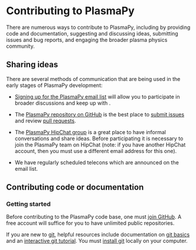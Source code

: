 # Contributing to PlasmaPy

There are numerous ways to contribute to PlasmaPy, including by
providing code and documentation, suggesting and discussing ideas,
submitting issues and bug reports, and engaging the broader plasma
physics community.  

## Sharing ideas

There are several methods of communication that are being used in the
early stages of PlasmaPy development:

* [Signing up for the PlasmaPy email
  list](https://groups.google.com/forum/#!forum/plasmapy) will allow
  you to participate in broader discussions and keep up with .

* The [PlasmaPy repository on
  GitHub](https://github.com/PlasmaPy/plasmapy) is the best place to
  [submit issues](https://github.com/PlasmaPy/plasmapy/issues) and
  review [pull requests](https://github.com/PlasmaPy/plasmapy/pulls).

* The [PlasmaPy HipChat group](https://plasmapy.hipchat.com/chat) is a
  great place to have informal conversations and share ideas.  Before
  participating it is necessary to join the PlasmaPy team on HipChat
  (note: if you have another HipChat account, then you must use a
  different email address for this one).

* We have regularly scheduled telecons which are announced on the
  email list.

## Contributing code or documentation

### Getting started

Before contributing to the PlasmaPy code base, one must [join
GitHub](https://github.com/join?source=header-home).  A free account
will suffice for you to have unlimited public repositories.

If you are new to
[git](https://git-scm.com/), helpful resources include documentation
on [git
basics](https://git-scm.com/book/en/v2/Getting-Started-Git-Basics) and
an [interactive git
tutorial](https://try.github.io/levels/1/challenges/1).  You must
[install
git](https://git-scm.com/book/en/v2/Getting-Started-Installing-Git)
locally on your computer.


